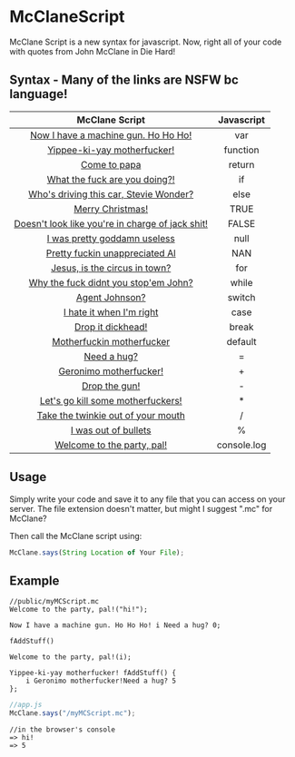 McClaneScript
=============

McClane Script is a new syntax for javascript. Now, right all of your code with quotes from John McClane in Die Hard!

## Syntax - Many of the links are NSFW bc language!
| McClane Script        | Javascript           |
| :-------------------: | :-------------------:|
| [Now I have a machine gun. Ho Ho Ho!](https://www.youtube.com/watch?v=0si6wsZWn6g) | var |
| [Yippee-ki-yay motherfucker!](https://www.youtube.com/watch?v=V0s_wZgxA7s) | function |
| [Come to papa]() | return |
| [What the fuck are you doing?!]() | if |
| [Who's driving this car, Stevie Wonder?](https://www.youtube.com/watch?v=U_oXrGF7zyY#t=1m07s) | else |
| [Merry Christmas!]() | TRUE |
| [Doesn't look like you're in charge of jack shit!]() | FALSE |
| [I was pretty goddamn useless]() | null |
| [Pretty fuckin unappreciated Al]() | NAN |
| [Jesus, is the circus in town?]() | for |
| [Why the fuck didnt you stop'em John?]() | while |
| [Agent Johnson?]() | switch |
| [I hate it when I'm right]() | case |
| [Drop it dickhead!]() | break |
| [Motherfuckin motherfucker]() | default |
| [Need a hug?]() | = |
| [Geronimo motherfucker!]() | + |
| [Drop the gun!]() | - |
| [Let's go kill some motherfuckers!]() | * |
| [Take the twinkie out of your mouth]() | / |
| [I was out of bullets](https://www.youtube.com/watch?v=8YXi9JAgdf0#t=0m37s) | % |
| [Welcome to the party, pal!](https://www.youtube.com/watch?v=9OpIbiFmY60) | console.log |

## Usage
Simply write your code and save it to any file that you can access on your server. The file extension doesn't matter, but might I suggest ".mc" for McClane?

Then call the McClane script using:
```javascript
McClane.says(String Location of Your File);
```

## Example
```
//public/myMCScript.mc
Welcome to the party, pal!("hi!");

Now I have a machine gun. Ho Ho Ho! i Need a hug? 0;

fAddStuff()

Welcome to the party, pal!(i);

Yippee-ki-yay motherfucker! fAddStuff() {
	i Geronimo motherfucker!Need a hug? 5
};
```
```javascript
//app.js
McClane.says("/myMCScript.mc");
```
```
//in the browser's console
=> hi!
=> 5
```